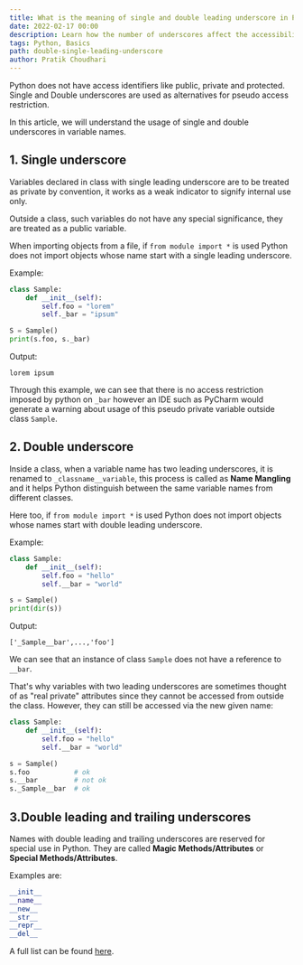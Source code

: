 ```yaml
---
title: What is the meaning of single and double leading underscore in Python
date: 2022-02-17 00:00
description: Learn how the number of underscores affect the accessibility of variables in Python.
tags: Python, Basics
path: double-single-leading-underscore
author: Pratik Choudhari
---
```


Python does not have access identifiers like public, private and protected. Single and Double underscores are used as alternatives for pseudo access restriction.

In this article, we will understand the usage of single and double underscores in variable names.

## 1. Single underscore

Variables declared in class with single leading underscore are to be treated as private by convention, it works as a weak indicator to signify internal use only.

Outside a class, such variables do not have any special significance, they are treated as a public variable.

When importing objects from a file, if `from module import *` is used Python does not import objects whose name start with a single leading underscore.

Example:

```python
class Sample:
    def __init__(self):
        self.foo = "lorem"
        self._bar = "ipsum"

S = Sample()
print(s.foo, s._bar)
```

Output:

```console
lorem ipsum
```

Through this example, we can see that there is no access restriction imposed by python on `_bar` however an IDE such as PyCharm would generate a warning about usage of this pseudo private variable outside class `Sample`.

## 2. Double underscore

Inside a class, when a variable name has two leading underscores, it is renamed to `_classname__variable`, this process is called as **Name Mangling** and it helps Python distinguish between the same variable names from different classes.

Here too, if `from module import *` is used Python does not import objects whose names start with double leading underscore.

Example:

```python
class Sample:
    def __init__(self):
        self.foo = "hello"
        self.__bar = "world"

s = Sample()
print(dir(s))
```

Output:

```console
['_Sample__bar',...,'foo']
```

We can see that an instance of class `Sample` does not have a reference to `__bar`.

That's why variables with two leading underscores are sometimes thought of as "real private" attributes since they cannot be accessed from outside the class. However, they can still be accessed via the new given name:

```python
class Sample:
    def __init__(self):
        self.foo = "hello"
        self.__bar = "world"

s = Sample()
s.foo           # ok
s.__bar         # not ok
s._Sample__bar  # ok
```

## 3.Double leading and trailing underscores

Names with double leading and trailing underscores are reserved for special use in Python. They are called **Magic Methods/Attributes** or **Special Methods/Attributes**.

Examples are:
```python
__init__
__name__
__new__
__str__
__repr__
__del__
```

A full list can be found [here](https://docs.python.org/3/reference/datamodel.html#special-method-names).
